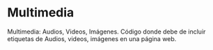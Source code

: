 # Multimedia
Multimedia: Audios, Videos, Imágenes.
Código donde debe de incluir etiquetas de Audios, videos, imágenes en una página web.
